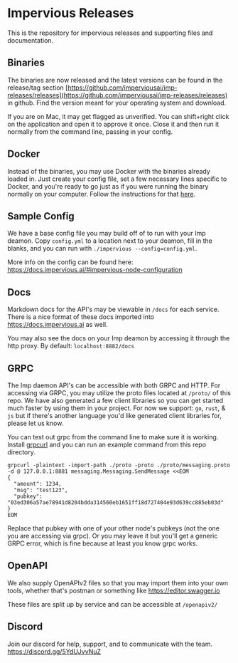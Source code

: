 # Impervious Releases

This is the repository for impervious releases and supporting files and documentation.

## Binaries

The binaries are now released and the latest versions can be found in the release/tag section [https://github.com/imperviousai/imp-releases/releases](https://github.com/imperviousai/imp-releases/releases) in github. Find the version meant for your operating system and download. 

If you are on Mac, it may get flagged as unverified. You can shift+right click on the application and open it to approve it once. Close it and then run it normally from the command line, passing in your config.

## Docker

Instead of the binaries, you may use Docker with the binaries already loaded in. Just create your config file, set a few necessary lines specific to Docker, and you're ready to go just as if you were running the binary normally on your computer. Follow the instructions for that [here](https://hub.docker.com/r/impant/imp-releases). 

## Sample Config 

We have a base config file you may build off of to run with your Imp deamon. Copy `config.yml` to a location next to your deamon, fill in the blanks, and you can run with `./impervious --config=config.yml`.

More info on the config can be found here: https://docs.impervious.ai/#impervious-node-configuration 

## Docs

Markdown docs for the API's may be viewable in `/docs` for each service. There is a nice format of these docs imported into https://docs.impervious.ai as well.

You may also see the docs on your Imp deamon by accessing it through the http proxy. By default: `localhost:8882/docs`

## GRPC 

The Imp daemon API's can be accessible with both GRPC and HTTP. For accessing via GRPC, you may utilize the proto files located at `/proto/` of this repo. We have also generated a few client libraries so you can get started much faster by using them in your project. For now we support: `go`, `rust`, & `js` but if there's another language you'd like generated client libraries for, please let us know.

You can test out grpc from the command line to make sure it is working. Install [grpcurl](https://github.com/fullstorydev/grpcurl) and you can run an example command from this repo directory.

```
grpcurl -plaintext -import-path ./proto -proto ./proto/messaging.proto -d @ 127.0.0.1:8881 messaging.Messaging.SendMessage <<EOM
{
  "amount": 1234,
  "msg": "test123",
  "pubkey": "03ed306a57ae78941d8204bdda314560eb1651ff18d727404e93d639cc885eb03d"
}
EOM
```

Replace that pubkey with one of your other node's pubkeys (not the one you are accessing via grpc). Or you may leave it but you'll get a generic GRPC error, which is fine because at least you know grpc works. 

## OpenAPI

We also supply OpenAPIv2 files so that you may import them into your own tools, whether that's postman or something like https://editor.swagger.io

These files are split up by service and can be accessible at `/openapiv2/`

## Discord

Join our discord for help, support, and to communicate with the team. https://discord.gg/5YdUJvvNuZ 
